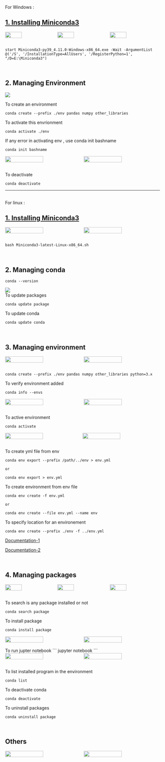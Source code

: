 For Windows :

## [1. Installing Miniconda3](https://docs.conda.io/en/latest/miniconda.html)

<div style="display:flex">
<img src="./images/windows/install_miniconda.png" style="width:33%; margin-right:7px;"/>

<img src="./images/windows/bash_install.png" style="width:33%; margin-right:7px;"/>


<img src="./images/windows/cmd_install.png" style="width:33%"/>
</div>
<br>

```
start Miniconda3-py39_4.11.0-Windows-x86_64.exe -Wait -ArgumentList @('/S', '/InstallationType=AllUsers', '/RegisterPython=1', "/D=E:\Miniconda3")
```
<br>

## 2. Managing Environment
<img src="images/windows/conda-env.png" />

To create an environment
```
conda create --prefix ./env pandas numpy other_libraries
```
To activate this envrionment
```
conda activate ./env
```
If any error in activating env , use conda init bashname
```
conda init bashname
```
<div style="display:flex">
<img src="./images/windows/conda_init.png" style="width:50%; margin-right:7px"/>

<img src="./images/windows/conda_activate.png" style="width:50%"/>
</div><br>

To deactivate 
```
conda deactivate
```
---

<br>
For linux :
<br>

## [1. Installing Miniconda3](https://docs.conda.io/en/latest/miniconda.html)


<div style="display:flex">
<img src="./images/ubuntu/bash-install.png" style="width:50%; margin-right:7px"/>

<img src="./images/ubuntu/cmd-install.png" style="width:50%"/>
</div><br>

```
bash Miniconda3-latest-Linux-x86_64.sh 
```
<br>

## 2. Managing conda
```
conda --version
```
<img src="./images/ubuntu/update-package.png"/> \
To update packages
```
conda update package
```

To update conda
```
conda update conda
```

<br>

## 3. Managing environment
<div style="display:flex">
<img src="./images/ubuntu/conda-env.png" style="width:50%; margin-right:7px"/>

<img src="./images/ubuntu/conda-env1.png" style="width:50%"/>
</div><br>

```
conda create --prefix ./env pandas numpy other_libraries python=3.x
```

To verify environment added 
```
conda info --envs
```
<div style="display:flex">
<img src="./images/ubuntu/conda-activate.png" style="width:50%; margin-right:7px"/>

<img src="./images/ubuntu/conda-env1.png" style="width:50%"/>
</div><br>

To active environment
```
conda activate
```
<div style="display:flex">
<img src="./images/ubuntu/install-jupyter.png" style="width:50%; margin-right:7px;"/>

<img src="./images/ubuntu/create-envfile.png" style="width:50%; margin-right:7px;"/>

</div><br>

To create yml file from env
```
conda env export --prefix /path/../env > env.yml 

or 

conda env export > env.yml
```

To create environment from env file
```
conda env create -f env.yml 

or

conda env create --file env.yml --name env
```
To specify location for an environement
```
conda env create --prefix ./env -f ../env.yml
```


[Documentation-1](https://docs.conda.io/projects/conda/en/latest/user-guide/getting-started.html)

[Documentation-2](https://docs.conda.io/projects/conda/en/latest/user-guide/tasks/manage-environments.html)

<br>

## 4. Managing packages

<div style="display:flex">
<img src="./images/ubuntu/install-jupyter.png" style="width:33%; margin-right:7px;"/>

<img src="./images/ubuntu/conda-search.png" style="width:33%; margin-right:7px;"/>

<img src="./images/ubuntu/search-info.png" style="width:33%"/>
</div><br>

To search is any package installed or not

```
conda search package
```
To install package
```
conda install package
```
<div style="display:flex">
<img src="./images/ubuntu/run-jupyter.png" style="width:50%; margin-right:7px"/>

<img src="./images/ubuntu/jupyter-notebook.png" style="width:50%"/>
</div><br>
To run jupter notebook
```
jupyter notebook
```

<div style="display:flex">
<img src="./images/ubuntu/conda-list.png" style="width:50%; margin-right:7px"/>

<img src="./images/ubuntu/conda-deactivate.png" style="width:50%"/>
</div><br>

To list installed program in the environment
```
conda list
```
To deactivate conda 
```
conda deactivate
```
To uninstall packages
```
conda uninstall package
```
<br>

## Others
<div style="display:flex">
<img src="./images/ubuntu/other.png" style="width:50%; margin-right:7px"/>

<img src="./images/ubuntu/other1.png" style="width:50%"/>
</div><br>
